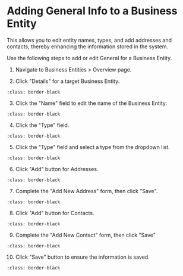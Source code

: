 # Adding General Info to a Business Entity

This allows you to edit entity names, types, and add addresses and contacts,
thereby enhancing the information stored in the system.

Use the following steps to add or edit General for a Business Entity.

1.  Navigate to Business Entities &gt; Overview page.

2.  Click "Details" for a target Business Entity.

```{image} /product/business-entities/media/adding_general_info/image1.jpeg
:class: border-black
```

3.  Click the "Name" field to edit the name of the Business Entity.

```{image} /product/business-entities/media/adding_general_info/image2.jpeg
:class: border-black
```

4.  Click the "Type" field.

```{image} /product/business-entities/media/adding_general_info/image3.jpeg
:class: border-black
```

5.  Click the "Type" field and select a type from the dropdown list.

```{image} /product/business-entities/media/adding_general_info/image4.jpeg
:class: border-black
```

6.  Click "Add" button for Addresses.

```{image} /product/business-entities/media/adding_general_info/image5.jpeg
:class: border-black
```

7.  Complete the "Add New Address" form, then click "Save".

```{image} /product/business-entities/media/adding_general_info/image6.jpeg
:class: border-black
```

8.  Click "Add" button for Contacts.

```{image} /product/business-entities/media/adding_general_info/image7.jpeg
:class: border-black
```

9.  Complete the "Add New Contact" form, then click "Save"

```{image} /product/business-entities/media/adding_general_info/image8.jpeg
:class: border-black
```

10.  Click "Save" button to ensure the information is saved.

```{image} /product/business-entities/media/adding_general_info/image9.jpeg
:class: border-black
```
